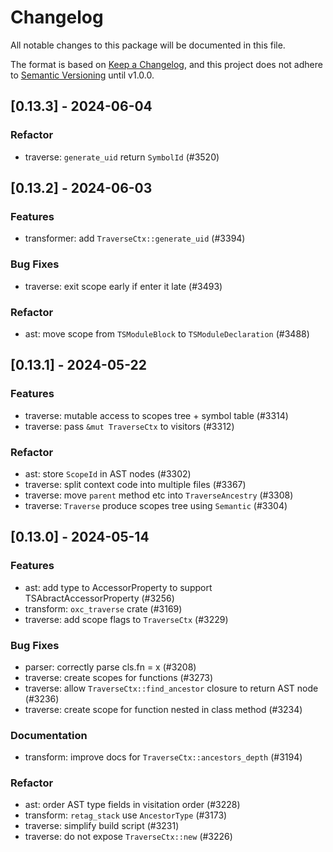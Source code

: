 # Changelog

All notable changes to this package will be documented in this file.

The format is based on [Keep a Changelog](https://keepachangelog.com/en/1.0.0/),
and this project does not adhere to [Semantic Versioning](https://semver.org/spec/v2.0.0.html) until v1.0.0.

## [0.13.3] - 2024-06-04

### Refactor

* traverse: `generate_uid` return `SymbolId` (#3520)

## [0.13.2] - 2024-06-03

### Features

* transformer: add `TraverseCtx::generate_uid` (#3394)

### Bug Fixes

* traverse: exit scope early if enter it late (#3493)

### Refactor

* ast: move scope from `TSModuleBlock` to `TSModuleDeclaration` (#3488)

## [0.13.1] - 2024-05-22

### Features

* traverse: mutable access to scopes tree + symbol table (#3314)
* traverse: pass `&mut TraverseCtx` to visitors (#3312)

### Refactor

* ast: store `ScopeId` in AST nodes (#3302)
* traverse: split context code into multiple files (#3367)
* traverse: move `parent` method etc into `TraverseAncestry` (#3308)
* traverse: `Traverse` produce scopes tree using `Semantic` (#3304)

## [0.13.0] - 2024-05-14

### Features

* ast: add type to AccessorProperty to support TSAbractAccessorProperty (#3256)
* transform: `oxc_traverse` crate (#3169)
* traverse: add scope flags to `TraverseCtx` (#3229)

### Bug Fixes

* parser: correctly parse cls.fn<C> = x (#3208)
* traverse: create scopes for functions (#3273)
* traverse: allow `TraverseCtx::find_ancestor` closure to return AST node (#3236)
* traverse: create scope for function nested in class method (#3234)

### Documentation

* transform: improve docs for `TraverseCtx::ancestors_depth` (#3194)

### Refactor

* ast: order AST type fields in visitation order (#3228)
* transform: `retag_stack` use `AncestorType` (#3173)
* traverse: simplify build script (#3231)
* traverse: do not expose `TraverseCtx::new` (#3226)


